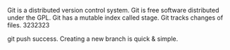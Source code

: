 Git is a distributed version control system.
Git is free software distributed under the GPL.
Git has a mutable index called stage.
Git tracks changes of files.
3232323

git push success.
Creating a new branch is quick & simple.